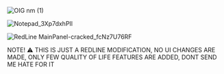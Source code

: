![OIG nm (1)](https://github.com/Mr-Debugger/Blackline-Stealer/assets/151635094/44141305-3484-4142-b1d0-b6ce0808badb)

![Notepad_3Xp7dxhPIl](https://github.com/Mr-Debugger/Blackline-Stealer/assets/151635094/3eb5134e-9d38-42d3-b591-04f37c6ddde0)

![RedLine MainPanel-cracked_fcNz7U76RF](https://github.com/Mr-Debugger/Blackline-Stealer/assets/151635094/36f4f3fa-eb0a-4bdd-b931-f4737e099894)

NOTE! ⚠️ THIS IS JUST A REDLINE MODIFICATION, NO UI CHANGES ARE MADE, ONLY FEW QUALITY OF LIFE FEATURES ARE ADDED, DONT SEND ME HATE FOR IT
